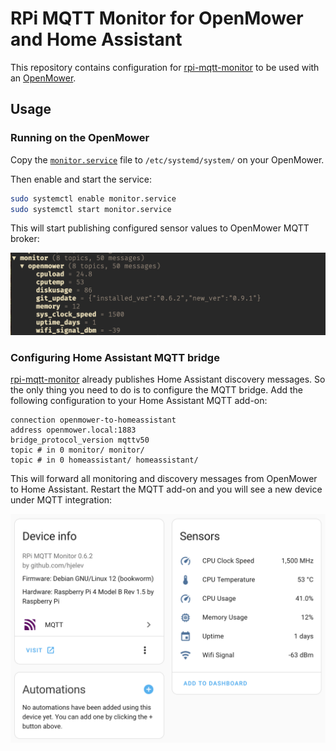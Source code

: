 # RPi MQTT Monitor for OpenMower and Home Assistant

This repository contains configuration for [rpi-mqtt-monitor] to be used with an [OpenMower].

[rpi-mqtt-monitor]: https://github.com/hjelev/rpi-mqtt-monitor
[OpenMower]:        https://openmower.de/

## Usage

### Running on the OpenMower

Copy the [`monitor.service`][monitor-service] file to `/etc/systemd/system/` on your OpenMower.

Then enable and start the service:

```bash
sudo systemctl enable monitor.service
sudo systemctl start monitor.service
```

This will start publishing configured sensor values to OpenMower MQTT broker:

![mqttui][]

[monitor-service]: ./monitor.service
[mqttui]:          ./docs/mqttui.png

### Configuring Home Assistant MQTT bridge

[rpi-mqtt-monitor] already publishes Home Assistant discovery messages. So the only thing you need to do is to configure the MQTT bridge. Add the following configuration to your Home Assistant MQTT add-on:

```
connection openmower-to-homeassistant
address openmower.local:1883
bridge_protocol_version mqttv50
topic # in 0 monitor/ monitor/
topic # in 0 homeassistant/ homeassistant/
```

This will forward all monitoring and discovery messages from OpenMower to Home Assistant. Restart the MQTT add-on and you will see a new device under MQTT integration:

![device][]

[device]: ./docs/device.png
